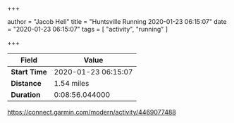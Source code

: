 +++

author = "Jacob Hell"
title = "Huntsville Running 2020-01-23 06:15:07"
date = "2020-01-23 06:15:07"
tags = [
    "activity", "running"
]

+++

<!--more-->

|Field  |Value  |
|--- | --- |
|**Start Time**|2020-01-23 06:15:07|
|**Distance**|1.54 miles|
|**Duration**|0:08:56.044000|

https://connect.garmin.com/modern/activity/4469077488